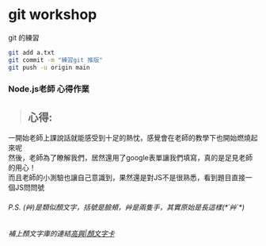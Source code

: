 # git workshop

git 的練習
```bash
git add a.txt
git commit -m "練習git 推版"
git push -u origin main

```
### Node.js老師 心得作業
>## 心得:   

一開始老師上課說話就能感受到十足的熱忱，感覺會在老師的教學下也開始燃燒起來呢   
然後，老師為了瞭解我們，居然還用了google表單讓我們填寫，真的是足見老師的用心！   
而且老師的小測驗也讓自己意識到，果然還是對JS不是很熟悉，看到題目直接一個JS問問號
###### P.S. (艸)是類似顏文字，括號是臉頰，艸是兩隻手，其實原始是長這樣(\*´艸`\*)
###### 補上顏文字庫的連結[高興|顏文字卡](https://facemood.grtimed.com/classification/%E9%AB%98%E8%88%88)

